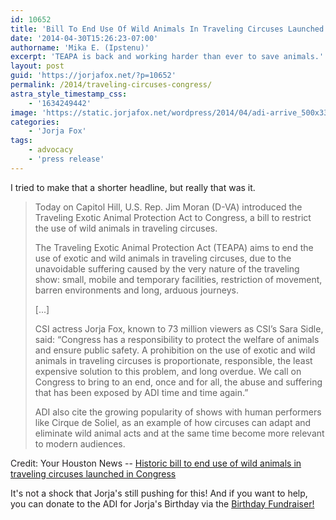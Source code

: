 ```yaml
---
id: 10652
title: 'Bill To End Use Of Wild Animals In Traveling Circuses Launched In Congress'
date: '2014-04-30T15:26:23-07:00'
authorname: 'Mika E. (Ipstenu)'
excerpt: 'TEAPA is back and working harder than ever to save animals.'
layout: post
guid: 'https://jorjafox.net/?p=10652'
permalink: /2014/traveling-circuses-congress/
astra_style_timestamp_css:
    - '1634249442'
image: 'https://static.jorjafox.net/wordpress/2014/04/adi-arrive_500x333.jpg'
categories:
    - 'Jorja Fox'
tags:
    - advocacy
    - 'press release'
---
```


I tried to make that a shorter headline, but really that was it.
<blockquote>Today on Capitol Hill, U.S. Rep. Jim Moran (D-VA) introduced the Traveling Exotic Animal Protection Act to Congress, a bill to restrict the use of wild animals in traveling circuses.

The Traveling Exotic Animal Protection Act (TEAPA) aims to end the use of exotic and wild animals in traveling circuses, due to the unavoidable suffering caused by the very nature of the traveling show: small, mobile and temporary facilities, restriction of movement, barren environments and long, arduous journeys.

[...]

CSI actress Jorja Fox, known to 73 million viewers as CSI’s Sara Sidle, said: “Congress has a responsibility to protect the welfare of animals and ensure public safety. A prohibition on the use of exotic and wild animals in traveling circuses is proportionate, responsible, the least expensive solution to this problem, and long overdue. We call on Congress to bring to an end, once and for all, the abuse and suffering that has been exposed by ADI time and time again.”

ADI also cite the growing popularity of shows with human performers like Cirque de Soliel, as an example of how circuses can adapt and eliminate wild animal acts and at the same time become more relevant to modern audiences.</blockquote>
<p style="color: #231f20;">Credit: Your Houston News -- <a href="http://www.yourhoustonnews.com/kingwood/opinion/historic-bill-to-end-use-of-wild-animals-in-traveling/article_255302ca-33e4-53b2-9ffb-9638fa06b27c.html">Historic bill to end use of wild animals in traveling circuses launched in Congress</a>
<p style="color: #231f20;">It's not a shock that Jorja's still pushing for this! And if you want to help, you can donate to the ADI for Jorja's Birthday via the <a href="https://www.crowdrise.com/jorjafox46/">Birthday Fundraiser!</a>

